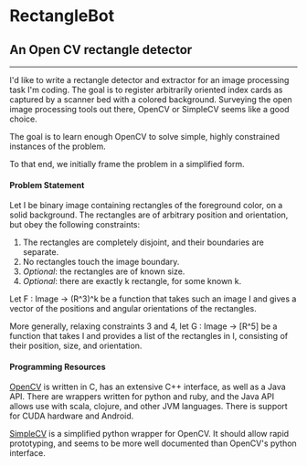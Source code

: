 RectangleBot
============

An Open CV rectangle detector
-------------------
***

I'd like to write a rectangle detector and extractor for an image processing task I'm coding. The goal is to register arbitrarily oriented index cards as captured by a scanner bed with a colored background. Surveying the open image processing tools out there, OpenCV or SimpleCV seems like a good choice.

The goal is to learn enough OpenCV to solve simple, highly constrained instances of the problem.



To that end, we initially frame the problem in a simplified form.


#### Problem Statement

Let I be binary image containing rectangles of the foreground color, on a solid background. The rectangles are of arbitrary position and orientation, but obey the following constraints:

1. The rectangles are completely disjoint, and their boundaries are separate.
2. No rectangles touch the image boundary.
3. *Optional*: the rectangles are of known size. 
4. *Optional*: there are exactly k rectangle, for some known k.

Let F : Image -> (R^3)^k  be a function that takes such an image I and gives a vector of the positions and angular orientations of the rectangles.

More generally, relaxing constraints 3 and 4, let G : Image -> [R^5] be a function that takes I and provides a list of the rectangles in I, consisting of their position, size, and orientation.


#### Programming Resources

[OpenCV]() is written in C, has an extensive C++ interface, as well as a Java API. There are wrappers written for python and ruby, and the Java API allows use with scala, clojure, and other JVM languages. There is support for CUDA hardware and Android.

[SimpleCV]() is a simplified python wrapper for OpenCV. It should allow rapid prototyping, and seems to be more well documented than OpenCV's python interface.
